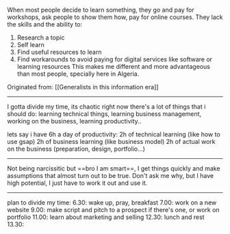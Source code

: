When most people decide to learn something, they go and pay for workshops, ask people to show them how, pay for online courses. They lack the skills and the ability to: 
1. Research a topic
2. Self learn
3. Find useful resources to learn
4. Find workarounds to avoid paying for digital services like software or learning resources
This makes me different and more advantageous than most people, specially here in Algeria.

Originated from: 
[[Generalists in this information era]]

---
I gotta divide my time, its chaotic right now
there's a lot of things that i should do: learning technical things, learning business management, working on the business, learning productivity..

lets say i have 6h a day of productivity:
2h of technical learning (like how to use gsap) 
2h of business learning (like business model)
2h of actual work on the business (preparation, design, portfolio...)

---
Not being narcissitic but ==bro I am smart==, I get things quickly and make assumptions that almost turn out to be true. Don't ask me why, but I have high potential, I just have to work it out and use it.

---
plan to divide my time:
6.30: wake up, pray, breakfast
7.00: work on a new website
9.00: make script and pitch to a prospect if there's one, or work on portfolio
11.00: learn about marketing and selling
12.30: lunch and rest
13.30: 

